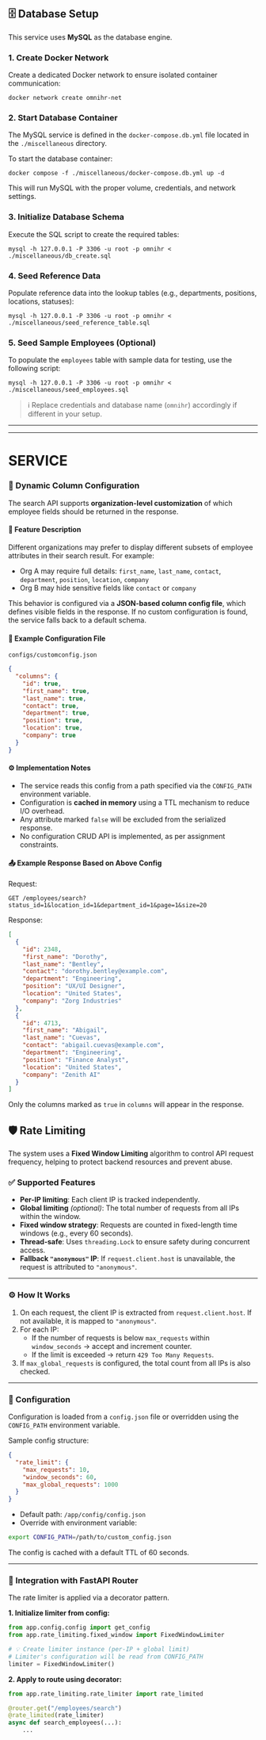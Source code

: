 ## 🗄️ Database Setup

This service uses **MySQL** as the database engine.

### 1. Create Docker Network

Create a dedicated Docker network to ensure isolated container communication:

```
docker network create omnihr-net
```

### 2. Start Database Container

The MySQL service is defined in the `docker-compose.db.yml` file located in the `./miscellaneous` directory.

To start the database container:

```
docker compose -f ./miscellaneous/docker-compose.db.yml up -d
```

This will run MySQL with the proper volume, credentials, and network settings.

### 3. Initialize Database Schema

Execute the SQL script to create the required tables:

```
mysql -h 127.0.0.1 -P 3306 -u root -p omnihr < ./miscellaneous/db_create.sql
```

### 4. Seed Reference Data

Populate reference data into the lookup tables (e.g., departments, positions, locations, statuses):

```
mysql -h 127.0.0.1 -P 3306 -u root -p omnihr < ./miscellaneous/seed_reference_table.sql
```

### 5. Seed Sample Employees (Optional)

To populate the `employees` table with sample data for testing, use the following script:

```
mysql -h 127.0.0.1 -P 3306 -u root -p omnihr < ./miscellaneous/seed_employees.sql
```

> ℹ️ Replace credentials and database name (`omnihr`) accordingly if different in your setup.

***
***

# SERVICE

### 🔧 Dynamic Column Configuration

The search API supports **organization-level customization** of which employee fields should be returned in the response.

#### 📌 Feature Description

Different organizations may prefer to display different subsets of employee attributes in their search result. For example:

- Org A may require full details: `first_name`, `last_name`, `contact`, `department`, `position`, `location`, `company`
- Org B may hide sensitive fields like `contact` or `company`

This behavior is configured via a **JSON-based column config file**, which defines visible fields in the response. If no custom configuration is found, the service falls back to a default schema.

#### 🧾 Example Configuration File

`configs/customconfig.json`

```json
{
  "columns": {
    "id": true,
    "first_name": true,
    "last_name": true,
    "contact": true,
    "department": true,
    "position": true,
    "location": true,
    "company": true
  }
}
```

#### ⚙️ Implementation Notes

- The service reads this config from a path specified via the `CONFIG_PATH` environment variable.
- Configuration is **cached in memory** using a TTL mechanism to reduce I/O overhead.
- Any attribute marked `false` will be excluded from the serialized response.
- No configuration CRUD API is implemented, as per assignment constraints.

#### 📤 Example Response Based on Above Config

Request:

```
GET /employees/search?status_id=1&location_id=1&department_id=1&page=1&size=20
```

Response:

```json
[
  {
    "id": 2348,
    "first_name": "Dorothy",
    "last_name": "Bentley",
    "contact": "dorothy.bentley@example.com",
    "department": "Engineering",
    "position": "UX/UI Designer",
    "location": "United States",
    "company": "Zorg Industries"
  },
  {
    "id": 4713,
    "first_name": "Abigail",
    "last_name": "Cuevas",
    "contact": "abigail.cuevas@example.com",
    "department": "Engineering",
    "position": "Finance Analyst",
    "location": "United States",
    "company": "Zenith AI"
  }
]
```

Only the columns marked as `true` in `columns` will appear in the response.


## 🛡️ Rate Limiting

The system uses a **Fixed Window Limiting** algorithm to control API request frequency, helping to protect backend resources and prevent abuse.

### ✅ Supported Features

- **Per-IP limiting**: Each client IP is tracked independently.
- **Global limiting** *(optional)*: The total number of requests from all IPs within the window.
- **Fixed window strategy**: Requests are counted in fixed-length time windows (e.g., every 60 seconds).
- **Thread-safe**: Uses `threading.Lock` to ensure safety during concurrent access.
- **Fallback `"anonymous"` IP**: If `request.client.host` is unavailable, the request is attributed to `"anonymous"`.

---

### ⚙️ How It Works

1. On each request, the client IP is extracted from `request.client.host`. If not available, it is mapped to `"anonymous"`.
2. For each IP:
   - If the number of requests is below `max_requests` within `window_seconds` → accept and increment counter.
   - If the limit is exceeded → return `429 Too Many Requests`.
3. If `max_global_requests` is configured, the total count from all IPs is also checked.

---

### 🔧 Configuration

Configuration is loaded from a `config.json` file or overridden using the `CONFIG_PATH` environment variable.

Sample config structure:

```json
{
  "rate_limit": {
    "max_requests": 10,
    "window_seconds": 60,
    "max_global_requests": 1000
  }
}
```

- Default path: `/app/config/config.json`
- Override with environment variable:

```bash
export CONFIG_PATH=/path/to/custom_config.json
```

The config is cached with a default TTL of 60 seconds.

---

### 🧩 Integration with FastAPI Router

The rate limiter is applied via a decorator pattern.

**1. Initialize limiter from config:**

```python
from app.config.config import get_config
from app.rate_limiting.fixed_window import FixedWindowLimiter

# 💡 Create limiter instance (per-IP + global limit)
# Limiter's configuration will be read from CONFIG_PATH
limiter = FixedWindowLimiter()
```

**2. Apply to route using decorator:**

```python
from app.rate_limiting.rate_limiter import rate_limited

@router.get("/employees/search")
@rate_limited(rate_limiter)
async def search_employees(...):
    ...
```

